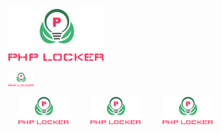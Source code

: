 
![](screenshot/php.png?raw=true "LOGO")

<img src="screenshot/php.png" width = 50 />

<p float="left">
  <img src="screenshot/php.png" width="100" alt="Made with Angular" title="Angular" hspace="20" />
  <img src="screenshot/php.png" width="100" alt="Made with Angular" title="Angular" hspace="20"/> 
  <img src="screenshot/php.png" width="100"alt="Made with Angular" title="Angular" hspace="20" />
</p>
